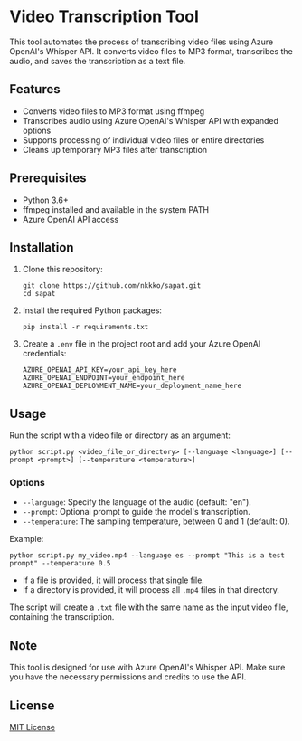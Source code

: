# Video Transcription Tool

This tool automates the process of transcribing video files using Azure OpenAI's Whisper API. It converts video files to MP3 format, transcribes the audio, and saves the transcription as a text file.

## Features

- Converts video files to MP3 format using ffmpeg
- Transcribes audio using Azure OpenAI's Whisper API with expanded options
- Supports processing of individual video files or entire directories
- Cleans up temporary MP3 files after transcription

## Prerequisites

- Python 3.6+
- ffmpeg installed and available in the system PATH
- Azure OpenAI API access

## Installation

1. Clone this repository:
   ```
   git clone https://github.com/nkkko/sapat.git
   cd sapat
   ```

2. Install the required Python packages:
   ```
   pip install -r requirements.txt
   ```

3. Create a `.env` file in the project root and add your Azure OpenAI credentials:
   ```
   AZURE_OPENAI_API_KEY=your_api_key_here
   AZURE_OPENAI_ENDPOINT=your_endpoint_here
   AZURE_OPENAI_DEPLOYMENT_NAME=your_deployment_name_here
   ```

## Usage

Run the script with a video file or directory as an argument:

```
python script.py <video_file_or_directory> [--language <language>] [--prompt <prompt>] [--temperature <temperature>]
```

### Options

- `--language`: Specify the language of the audio (default: "en").
- `--prompt`: Optional prompt to guide the model's transcription.
- `--temperature`: The sampling temperature, between 0 and 1 (default: 0).

Example:

```
python script.py my_video.mp4 --language es --prompt "This is a test prompt" --temperature 0.5
```

- If a file is provided, it will process that single file.
- If a directory is provided, it will process all `.mp4` files in that directory.

The script will create a `.txt` file with the same name as the input video file, containing the transcription.

## Note

This tool is designed for use with Azure OpenAI's Whisper API. Make sure you have the necessary permissions and credits to use the API.

## License

[MIT License](LICENSE)
